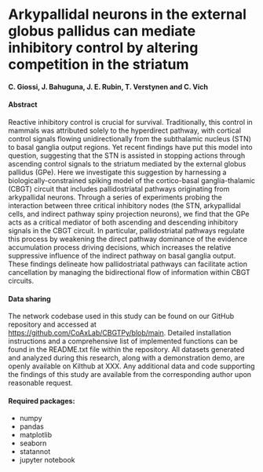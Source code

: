 # Arkypallidal neurons in the external globus pallidus can mediate inhibitory control by altering competition in the striatum
#### C. Giossi, J. Bahuguna, J. E. Rubin, T. Verstynen and C. Vich 


#### Abstract
Reactive inhibitory control is crucial for survival. Traditionally, this control in mammals was attributed solely to the hyperdirect pathway, with cortical control signals flowing unidirectionally from the subthalamic nucleus (STN) to basal ganglia output regions. Yet recent findings have put this model into question, suggesting that the STN is assisted in stopping actions through ascending control signals to the striatum mediated by the external globus pallidus (GPe). Here we investigate this suggestion by harnessing a biologically-constrained spiking model of the cortico-basal ganglia-thalamic (CBGT) circuit that includes pallidostriatal pathways originating from arkypallidal neurons. Through a series of experiments probing the interaction between three critical inhibitory nodes (the STN, arkypallidal cells, and indirect pathway spiny projection neurons), we find that the GPe acts as a critical mediator of both ascending and descending inhibitory signals in the CBGT circuit. In particular, pallidostriatal pathways regulate this process by weakening the direct pathway dominance of the evidence accumulation process driving decisions, which increases the relative suppressive influence of the indirect pathway on basal ganglia output. These findings delineate how pallidostriatal pathways can facilitate action cancellation by managing the bidirectional flow of information within CBGT circuits.

#### Data sharing 
The network codebase used in this study can be found on our GitHub repository and accessed at https://github.com/CoAxLab/CBGTPy/blob/main. Detailed installation instructions and a comprehensive list of implemented functions can be found in the README.txt file within the repository. All datasets generated and analyzed during this research, along with a demonstration demo, are openly available on Kilthub at XXX. 
Any additional data and code supporting the findings of this study are available from the corresponding author upon reasonable request.

#### Required packages: 
- numpy
- pandas
- matplotlib
- seaborn
- statannot
- jupyter notebook
